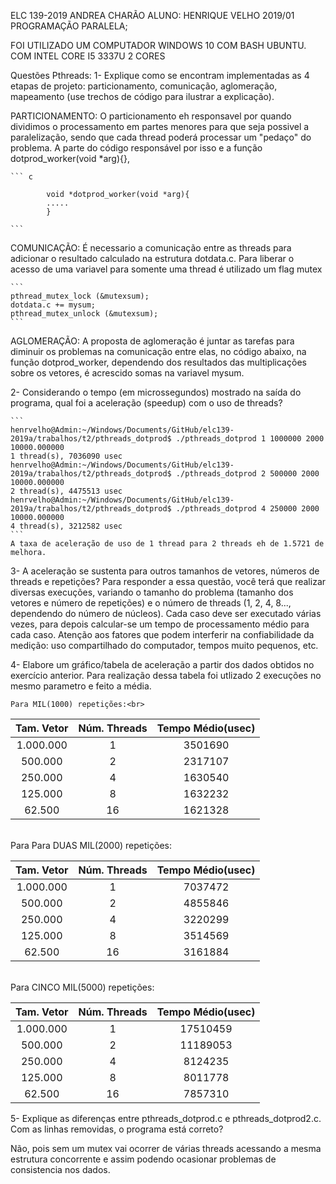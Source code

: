 ELC 139-2019 ANDREA CHARÃO
ALUNO: HENRIQUE VELHO
2019/01
PROGRAMAÇÃO PARALELA;

FOI UTILIZADO UM COMPUTADOR WINDOWS 10 COM BASH UBUNTU.
COM INTEL CORE I5 3337U 2 CORES

Questões Pthreads:
1- Explique como se encontram implementadas as 4 etapas de projeto: particionamento, comunicação, aglomeração, mapeamento (use trechos de código para ilustrar a explicação).

PARTICIONAMENTO:
	O particionamento eh responsavel por quando dividimos o processamento em partes menores para que seja possivel a paralelização, sendo que cada thread poderá processar um "pedaço" do problema.
	A parte do código responsável por isso e a função dotprod_worker(void *arg){},

	``` c

			void *dotprod_worker(void *arg){
			.....
			}

	```
COMUNICAÇÃO:
	É necessario a comunicação entre as threads para adicionar o resultado calculado na estrutura dotdata.c. Para liberar o acesso de uma variavel para somente uma thread é utilizado um flag mutex

	```
    pthread_mutex_lock (&mutexsum);
    dotdata.c += mysum;
    pthread_mutex_unlock (&mutexsum);
    ```

AGLOMERAÇÃO:
	A proposta de aglomeração é juntar as tarefas para diminuir os problemas na comunicação entre elas, no código abaixo, na função dotprod_worker, dependendo dos resultados das multiplicações sobre os vetores, é acrescido somas na variavel mysum.


2- Considerando o tempo (em microssegundos) mostrado na saída do programa, qual foi a aceleração (speedup) com o uso de threads?

	```
	henrvelho@Admin:~/Windows/Documents/GitHub/elc139-2019a/trabalhos/t2/pthreads_dotprod$ ./pthreads_dotprod 1 1000000 2000
	10000.000000
	1 thread(s), 7036090 usec
	henrvelho@Admin:~/Windows/Documents/GitHub/elc139-2019a/trabalhos/t2/pthreads_dotprod$ ./pthreads_dotprod 2 500000 2000
	10000.000000
	2 thread(s), 4475513 usec
	henrvelho@Admin:~/Windows/Documents/GitHub/elc139-2019a/trabalhos/t2/pthreads_dotprod$ ./pthreads_dotprod 4 250000 2000
	10000.000000
	4 thread(s), 3212582 usec
	```
	A taxa de aceleração de uso de 1 thread para 2 threads eh de 1.5721 de melhora. 



3- A aceleração se sustenta para outros tamanhos de vetores, números de threads e repetições? Para responder a essa questão, você terá que realizar diversas execuções, variando o tamanho do problema (tamanho dos vetores e número de repetições) e o número de threads (1, 2, 4, 8..., dependendo do número de núcleos). Cada caso deve ser executado várias vezes, para depois calcular-se um tempo de processamento médio para cada caso. Atenção aos fatores que podem interferir na confiabilidade da medição: uso compartilhado do computador, tempos muito pequenos, etc.

4- Elabore um gráfico/tabela de aceleração a partir dos dados obtidos no exercício anterior.
	Para realização dessa tabela foi utlizado 2 execuções no mesmo parametro e feito a média.

	Para MIL(1000) repetições:<br>

| Tam. Vetor | Núm. Threads | Tempo Médio(usec) |
|:---------------:|:------------:|:-----------------:|
| 1.000.000         | 1            | 3501690         |
| 500.000          | 2            | 2317107         |
| 250.000          | 4            | 1630540         |
| 125.000          | 8            | 1632232         |
| 62.500           | 16           | 1621328         |

   <br>Para Para DUAS MIL(2000) repetições:<br>
   
| Tam. Vetor | Núm. Threads | Tempo Médio(usec) |
|:---------------:|:------------:|:-----------------:|
| 1.000.000         | 1            | 7037472        |
| 500.000          | 2            | 4855846         |
| 250.000          | 4            | 3220299         |
| 125.000          | 8            | 3514569         |
| 62.500           | 16           | 3161884         |

   <br>Para CINCO MIL(5000) repetições:<br>
   
| Tam. Vetor | Núm. Threads |  Tempo Médio(usec) |
|:---------------:|:------------:|:------------------:|
| 1.000.000         | 1            | 17510459         |
| 500.000          | 2            | 11189053         |
| 250.000          | 4            | 8124235         |
| 125.000          | 8            | 8011778         |
| 62.500           | 16           | 7857310           |




5- Explique as diferenças entre pthreads_dotprod.c e pthreads_dotprod2.c. Com as linhas removidas, o programa está correto?

Não, pois sem um mutex vai ocorrer de várias threads acessando a mesma estrutura concorrente e assim podendo ocasionar problemas de consistencia nos dados.
